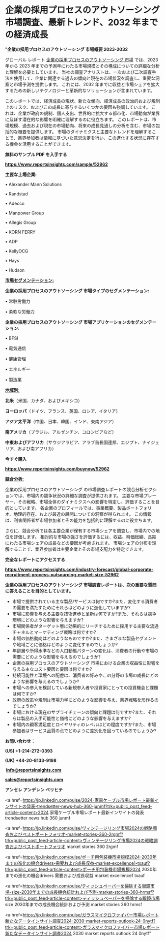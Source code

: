 # 企業の採用プロセスのアウトソーシング 市場調査、最新トレンド、2032 年までの経済成長

"<strong>企業の採用プロセスのアウトソーシング 市場概要 2023-2032</strong>

グローバル レポート <a href=https://www.reportsinsights.com/sample/52962>企業の採用プロセスのアウトソーシング 市場</a> では、2023 年から 2023 年までの予測年にわたる市場規模とその構成についての詳細な分析と理解を必要としています。 当社の調査アナリストは、一次および二次調査手法を使用して、企業に関連する過去の傾向と現在の市場状況を調査し、重要な洞察と市場予測を提供します。 これには、2032 年までに収益と市場シェアを拡大​​するための新しいテクノロジーと革新的なソリューションが含まれています。

このレポートでは、経済成長の現状、新たな傾向、経済成長の政治的および規制上のリスク、およびこの成長に寄与するいくつかの要因も強調しています。 これは、企業が政府の規制、個人支出、世界的に拡大する都市化、市場動向が業界に及ぼす潜在的な影響を明確に理解するのに役立ちます。 このレポートは、市場規模、過去および現在の市場動向、将来の成長見通しの分析を含む、市場の包括的な概要を提供します。 市場のダイナミクスと主要なトレンドを理解することで、業界参加者は情報に基づいた意思決定を行い、この進化する状況に存在する機会を活用することができます。

<strong><b>無料のサンプル PDF を入手する</b></strong>

<a href=https://www.reportsinsights.com/sample/52962><strong><u>https://www.reportsinsights.com/sample/52962</u></strong></a>

<strong>主要な上場企業:</strong>

• Alexander Mann Solutions

• Randstad

• Adecco

• Manpower Group

• Allegis Group

• KORN FERRY

• ADP

• KellyOCG

• Hays

• Hudson

<strong><u>市場セグメンテーション</u></strong><strong><u>:</u></strong>

<strong>企業の採用プロセスのアウトソーシング 市場タイプのセグメンテーション:</strong>

• 常駐労働力

• 柔軟な労働力

<strong>企業の採用プロセスのアウトソーシング 市場アプリケーションのセグメンテーション:</strong>

• BFSI

• 電気通信

• 健康管理

• エネルギー

• 製造業

<strong><u>地域別</u></strong><strong><u>:</u></strong>

<strong>北米</strong>（米国、カナダ、およびメキシコ）

<strong>ヨーロッパ</strong>（ドイツ、フランス、英国、ロシア、イタリア）

<strong>アジア太平洋</strong>（中国、日本、韓国、インド、東南アジア）

<strong>南アメリカ</strong>（ブラジル、アルゼンチン、コロンビアなど）

<strong>中東およびアフリカ</strong>（サウジアラビア、アラブ首長国連邦、エジプト、ナイジェリア、および南アフリカ）

<strong>今すぐ購入</strong>

<a href=https://www.reportsinsights.com/buynow/52962><strong><u>https://www.reportsinsights.com/buynow/52962</u></strong></a>

<strong><u>競合分析:</u></strong>

企業の採用プロセスのアウトソーシング の市場調査レポートの競合分析セクションでは、市場内の競争状況の詳細な調査が提供されます。 主要な市場プレーヤー、その戦略、市場全体のダイナミクスへの影響を特定し、評価することを目的としています。 各企業のプロフィールでは、事業概要、製品ポートフォリオ、地理的存在、および最近の展開についての洞察が得られます。 この情報は、利害関係者が市場参加者とその能力を包括的に理解するのに役立ちます。

さらに、競合分析では各主要企業が保有する市場シェアを調査し、市場内での地位を評価します。 相対的な市場の強さを評価するには、収益、時価総額、長期にわたる市場シェアの成長などの要因が考慮されます。 市場シェアの分布を理解することで、業界参加者は主要企業とその市場支配力を特定できます。

<strong>完全なレポートにアクセスする</strong>

<a href=https://www.reportsinsights.com/industry-forecast/global-corporate-recruitment-process-outsourcing-market-size-52962><strong><u><b>https://www.reportsinsights.com/industry-forecast/global-corporate-recruitment-process-outsourcing-market-size-52962</b></u></strong></a>

<strong><b>企業の採用プロセスのアウトソーシング 市場調査レポートは、次の重要な質問に答えることを目的としています。</b></strong>
<ul>
  <li>市場で提供されている主な製品/サービスは何ですか?また、変化する消費者の需要を満たすためにそれらはどのように進化していますか?</li>
  <li>市場に影響を与える主要な技術進歩と革新は何ですか?また、それらは競争環境にどのような影響を与えますか?</li>
  <li>市場関係者がターゲット層に効果的にリーチするために採用する主要な流通チャネルとマーケティング戦略は何ですか?</li>
  <li>市場の価格動向はどのようなものですか?また、さまざまな製品セグメントや地域ごとに価格はどのように変化するのでしょうか?</li>
  <li>年齢層や所得水準などの人口動態パターンの変化は、消費者の行動や市場の需要にどのような影響を与えるのでしょうか?</li>
  <li>企業の採用プロセスのアウトソーシング 市場における企業の収益性に影響を与える主なコスト要因と要因は何ですか?</li>
  <li>持続可能性と環境への配慮は、消費者の好みやこの分野の市場の成長にどのような影響を与えるのでしょうか?</li>
  <li>市場への参入を検討している新規参入者や投資家にとっての投資機会と課題は何ですか?</li>
  <li>政府の政策や規制は市場力学にどのような影響を与え、業界戦略を形作るのでしょうか?</li>
  <li>市場における現在のサプライチェーンの傾向と課題は何ですか?また、それらは製品の入手可能性と価格にどのような影響を与えますか?</li>
  <li>市場内の顧客満足度とロイヤリティのレベルはどの程度ですか?また、市場参加者はサービス品質の点でどのように差別化を図っているのでしょうか?</li>
</ul>
<strong>お問い合わせ：</strong>

<strong>(US) +1-214-272-0393</strong>

<strong>(UK) +44-20-8133-9198</strong>

<strong> </strong><a href=info@reportsinsights.com><strong><u>info@reportsinsights.com</u></strong></a>

<a href=sales@reportsinsights.com><strong><u>sales@reportsinsights.com</u></strong></a>

<strong>アンセレ アンデレン ベリヒテ</strong>

<a href=https://jp.linkedin.com/pulse/2024-家電ケーブル市場レポート最新インサイトの発表-trendsetter-news-hub-360-junmf?trk=public_post_feed-article-content>2024 家電ケーブル市場レポート最新インサイトの発表 trendsetter news hub 360 junmf</a>

<a href=https://jp.linkedin.com/pulse/ヴィンテージリング市場2024の戦略調査およびベストポートフォリオ-market-stories-360-2rgmf?trk=public_post_feed-article-content>ヴィンテージリング市場2024の戦略調査およびベストポートフォリオ market stories 360 2rgmf</a>

<a href=https://jp.linkedin.com/pulse/ポーチ用包装機市場規模2024-2030年までの進化の機会drivers-需要および成長収益-market-excellence1-txauf?trk=public_post_feed-article-content>ポーチ用包装機市場規模2024 2030年までの進化の機会drivers 需要および成長収益 market excellence1 txauf</a>

<a href=https://jp.linkedin.com/pulse/ティッシュペーパーを掃除する眼鏡市場-size-2030年までの成長機会統計および予測-market-stories-360-hrmsf?trk=public_post_feed-article-content>ティッシュペーパーを掃除する眼鏡市場 size 2030年までの成長機会統計および予測 market stories 360 hrmsf</a>

<a href=https://jp.linkedin.com/pulse/ガラスマイクロファイバー市場レポート新たなデータインサイト調査2024-2030-market-reports-outlook-24-0nytf?trk=public_post_feed-article-content>ガラスマイクロファイバー市場レポート新たなデータインサイト調査2024 2030 market reports outlook 24 0nytf</a>"
